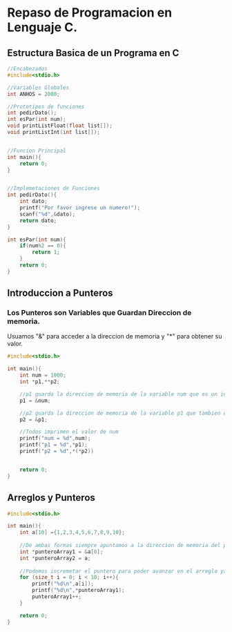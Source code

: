 # Repaso de Programacion en Lenguaje C.

## Estructura Basica de un Programa en C
```c
//Encabezados
#include<stdio.h>

//Variables Globales
int ANHOS = 2000;

//Prototipos de funciones
int pedirDato();
int esPar(int num);
void printListFloat(float list[]);
void printListInt(int list[]);


//Funcion Principal
int main(){
    return 0;
}


//Implemetaciones de Funciones
int pedirDato(){
	int dato;
	printf("Por favor ingrese un numero!");
	scanf("%d",&dato);
	return dato;
}

int esPar(int num){
	if(num%2 == 0){
		return 1;
	}
	return 0;
}
```

## Introduccion a Punteros
### Los Punteros son Variables que Guardan Direccion de memoria.
Usuamos "&" para acceder a la direccion de memoria y "*" para obtener su valor.
```c
#include<stdio.h>

int main(){
    int num = 1000;
    int *p1,**p2;

    //p1 guarda la direccion de memoria de la variable num que es un int
    p1 = &num;

    //p2 guarda la direccion de memoria de la variable p1 que tambien es una direccion de emoria
    p2 = &p1;

    //Todos imprimen el valor de num
    printf("num = %d",num);
    printf("p1 = %d",*p1);
    printf("p2 = %d",*(*p2))


    return 0;
}
```

## Arreglos y Punteros

```c
#include<stdio.h>

int main(){
    int a[10] ={1,2,3,4,5,6,7,8,9,10};
	
	//De ambas formas siempre apuntamos a la direccion de memoria del primer elemento.
	int *punteroArray1 = &a[0];
	int *punteroArray2 = a;
    
    //Podemos incremetar el puntero para poder avanzar en el arreglo ya que en un arreglo su memoria es contigua 
	for (size_t i = 0; i < 10; i++){
		printf("%d\n",a[i]);
		printf("%d\n",*punteroArray1);
		punteroArray1++;
	}

    return 0;
}
```